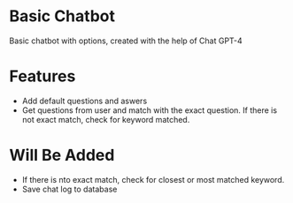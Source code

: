 # Basic Chatbot
Basic chatbot with options, created with the help of Chat GPT-4


# Features
- Add default questions and aswers
- Get questions from user and match with the exact question. If there is not exact match, check for keyword matched.

# Will Be Added
- If there is nto exact match, check for closest or most matched keyword.
- Save chat log to database
